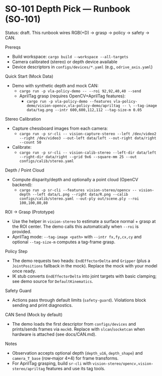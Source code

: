 # SO‑101 Depth Pick — Runbook (SO‑101)

Status: draft. This runbook wires RGB(+D) → grasp → policy → safety → CAN.

Prereqs
- Build workspace: `cargo build --workspace --all-targets`
- Camera calibrated (stereo) or depth device available
- Device descriptors in `configs/devices/*.yaml` (e.g., `odrive_axis.yaml`)

Quick Start (Mock Data)
- Demo with synthetic depth and mock CAN:
  - `cargo run -p vla-policy-demo -- --roi 92,92,40,40 --send`
  - AprilTag grasp (requires OpenCV+AprilTag features):
    - `cargo run -p vla-policy-demo --features vla-policy-demo/vision-opencv,vla-policy-demo/apriltag -- \
       --tag-image data/tag.png --intr 600,600,112,112 --tag-size-m 0.05`

Stereo Calibration
- Capture chessboard images from each camera:
  - `cargo run -p sr-cli -- vision-capture-stereo --left /dev/video2 --right /dev/video3 --out-left data/left --out-right data/right --count 50`
- Calibrate:
  - `cargo run -p sr-cli -- vision-calib-stereo --left-dir data/left --right-dir data/right --grid 9x6 --square-mm 25 --out configs/calib/stereo.yaml`

Depth / Point Cloud
- Compute disparity/depth and optionally a point cloud (OpenCV backend):
  - `cargo run -p sr-cli --features vision-stereo/opencv -- vision-depth --left data/L.png --right data/R.png --calib configs/calib/stereo.yaml --out-ply out/scene.ply --roi 100,100,80,80`

ROI → Grasp (Prototype)
- Use the helper in `vision-stereo` to estimate a surface normal + grasp at the ROI center. The demo calls this automatically when `--roi` is provided.
- AprilTag mode: `--tag-image <path>` with `--intr fx,fy,cx,cy` and optional `--tag-size-m` computes a tag-frame grasp.

Policy Step
- The demo requests two heads: `EndEffectorDelta` and `Gripper` (plus a `JointPositions` fallback in the mock). Replace the mock with your model once ready.
- IK stub converts `EndEffectorDelta` into joint targets with basic clamping; see demo source for `DefaultKinematics`.

Safety Guard
- Actions pass through default limits (`safety-guard`). Violations block sending and print diagnostics.

CAN Send (Mock by default)
- The demo loads the first descriptor from `configs/devices` and prints/sends frames via `mock0`. Replace with `slcan`/`socketcan` when hardware is attached (see docs/CAN.md).

Notes
- Observation accepts optional depth (`depth_u16`, `depth_shape`) and `camera_T_base` (row‑major 4×4) for frame transforms.
- For AprilTag grasping, build `sr-cli` with `vision-stereo/opencv,vision-stereo/apriltag` features and use its tag tools.

